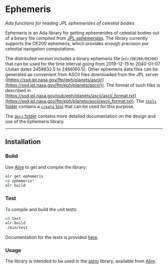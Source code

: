 <!---
![Alire](https://img.shields.io/endpoint?url=https://alire.ada.dev/badges/euler_tools.json)](https://alire.ada.dev/crates/ephemeris.html)
[![Alire CI/CD](https://img.shields.io/endpoint?url=https://alire-crate-ci.ada.dev/badges/euler_tools.json)](https://alire-crate-ci.ada.dev/crates/euler_tools.html)
![unit-test](https://github.com/rocher/euler_tools/actions/workflows/unit-test.yml/badge.svg)
[![GitHub release](https://img.shields.io/github/release/rocher/euler_tools.svg)](https://github.com/rocher/euler_tools/releases/latest)
[![License](https://img.shields.io/github/license/rocher/euler_tools.svg?color=blue)](https://github.com/rocher/euler_tools/blob/master/LICENSE)
-->

# Ephemeris

 *Ada functions for reading JPL ephemerides of celestial bodies*

Ephemeris is an Ada library for getting ephemerides of celestial bodies
out of a binary file compiled from [JPL ephemerides](https://ssd.jpl.nasa.gov/planets/eph_export.html). The library
currently supports the DE200 ephemeris, which provides enough precision
por celestial navigation computations. 

The distributed version includes a binary ephemeris file (`etc/DE200/DE200`) 
that can be used for the time interval going from 2019-12-15 to 2040-01-07
(Julian dates 2458832.5 to 2466160.5). Other ephemeris data files
can be generated as convenient from ASCII files downloaded
from the JPL server ([https://ssd.jpl.nasa.gov/ftp/eph/planets/ascii/](https://ssd.jpl.nasa.gov/ftp/eph/planets/ascii/)).
The format of such files is described in 
[https://ssd.jpl.nasa.gov/pub/eph/planets/ascii/ascii_format.txt](https://ssd.jpl.nasa.gov/ftp/eph/planets/ascii/ascii_format.txt).
The [`tools` folder](tools/) contains a [`create` tool](tools/create/) that can be used for this purpose. 

The [`docs` folder](docs/) contains more detailed documentation on the design and
use of the Ephemeris library.

---

## Installation

### Build

Use [Alire](https://alire.ada.dev) to get and compile the library:
```sh
alr get ephemeris
cd ephemeris*
alr build
```

### Test

To compile and build the unit tests:
```sh
cd test
alr build
./bin/test
```

Documentation for the tests is provided [here](test/README.md).

### Usage

The library is intended to be used in the [astro](URL) library, 
available from [Alire](https://alire.ada.dev).






